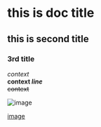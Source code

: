 # this is doc title  
  
## this is second title

### 3rd title

*context*  
**context _line_**  
~~context~~  

![image](https://github.com/shiep18/EIS2020/blob/master/markdowncheatsheet.JPG)

[image](https://github.com/shiep18/EIS2020/blob/master/markdowncheatsheet.JPG)

